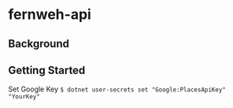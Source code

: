 # fernweh-api

## Background



## Getting Started

Set Google Key
`$ dotnet user-secrets set "Google:PlacesApiKey" "YourKey"`
